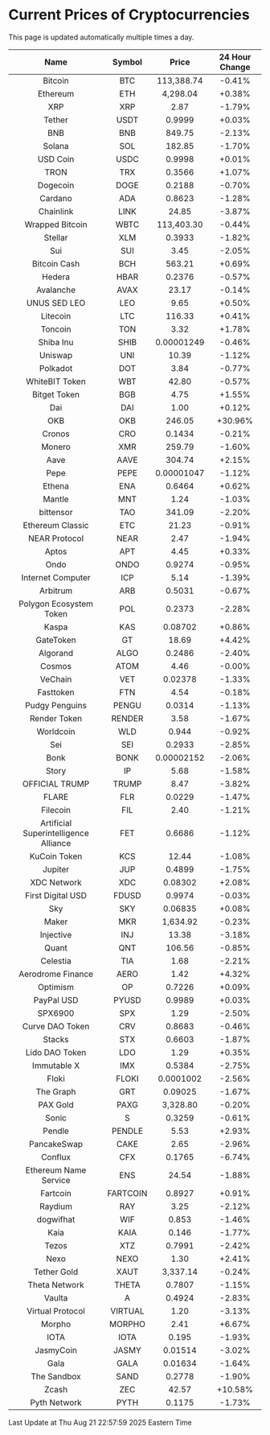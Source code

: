 # Current Prices of Cryptocurrencies
This page is updated automatically multiple times a day.

| Name | Symbol | Price | 24 Hour Change |
| :---: |:---:| :---: | :---: |
| Bitcoin | BTC | 113,388.74 | -0.41% |
| Ethereum | ETH | 4,298.04 | +0.38% |
| XRP | XRP | 2.87 | -1.79% |
| Tether | USDT | 0.9999 | +0.03% |
| BNB | BNB | 849.75 | -2.13% |
| Solana | SOL | 182.85 | -1.70% |
| USD Coin | USDC | 0.9998 | +0.01% |
| TRON | TRX | 0.3566 | +1.07% |
| Dogecoin | DOGE | 0.2188 | -0.70% |
| Cardano | ADA | 0.8623 | -1.28% |
| Chainlink | LINK | 24.85 | -3.87% |
| Wrapped Bitcoin | WBTC | 113,403.30 | -0.44% |
| Stellar | XLM | 0.3933 | -1.82% |
| Sui | SUI | 3.45 | -2.05% |
| Bitcoin Cash | BCH | 563.21 | +0.69% |
| Hedera | HBAR | 0.2376 | -0.57% |
| Avalanche | AVAX | 23.17 | -0.14% |
| UNUS SED LEO | LEO | 9.65 | +0.50% |
| Litecoin | LTC | 116.33 | +0.41% |
| Toncoin | TON | 3.32 | +1.78% |
| Shiba Inu | SHIB | 0.00001249 | -0.46% |
| Uniswap | UNI | 10.39 | -1.12% |
| Polkadot | DOT | 3.84 | -0.77% |
| WhiteBIT Token | WBT | 42.80 | -0.57% |
| Bitget Token | BGB | 4.75 | +1.55% |
| Dai | DAI | 1.00 | +0.12% |
| OKB | OKB | 246.05 | +30.96% |
| Cronos | CRO | 0.1434 | -0.21% |
| Monero | XMR | 259.79 | -1.60% |
| Aave | AAVE | 304.74 | +2.15% |
| Pepe | PEPE | 0.00001047 | -1.12% |
| Ethena | ENA | 0.6464 | +0.62% |
| Mantle | MNT | 1.24 | -1.03% |
| bittensor | TAO | 341.09 | -2.20% |
| Ethereum Classic | ETC | 21.23 | -0.91% |
| NEAR Protocol | NEAR | 2.47 | -1.94% |
| Aptos | APT | 4.45 | +0.33% |
| Ondo | ONDO | 0.9274 | -0.95% |
| Internet Computer | ICP | 5.14 | -1.39% |
| Arbitrum | ARB | 0.5031 | -0.67% |
| Polygon Ecosystem Token | POL | 0.2373 | -2.28% |
| Kaspa | KAS | 0.08702 | +0.86% |
| GateToken | GT | 18.69 | +4.42% |
| Algorand | ALGO | 0.2486 | -2.40% |
| Cosmos | ATOM | 4.46 | -0.00% |
| VeChain | VET | 0.02378 | -1.33% |
| Fasttoken | FTN | 4.54 | -0.18% |
| Pudgy Penguins | PENGU | 0.0314 | -1.13% |
| Render Token | RENDER | 3.58 | -1.67% |
| Worldcoin | WLD | 0.944 | -0.92% |
| Sei | SEI | 0.2933 | -2.85% |
| Bonk | BONK | 0.00002152 | -2.06% |
| Story | IP | 5.68 | -1.58% |
| OFFICIAL TRUMP | TRUMP | 8.47 | -3.82% |
| FLARE | FLR | 0.0229 | -1.47% |
| Filecoin | FIL | 2.40 | -1.21% |
| Artificial Superintelligence Alliance | FET | 0.6686 | -1.12% |
| KuCoin Token | KCS | 12.44 | -1.08% |
| Jupiter | JUP | 0.4899 | -1.75% |
| XDC Network | XDC | 0.08302 | +2.08% |
| First Digital USD | FDUSD | 0.9974 | -0.03% |
| Sky | SKY | 0.06835 | +0.08% |
| Maker | MKR | 1,634.92 | -0.23% |
| Injective | INJ | 13.38 | -3.18% |
| Quant | QNT | 106.56 | -0.85% |
| Celestia | TIA | 1.68 | -2.21% |
| Aerodrome Finance | AERO | 1.42 | +4.32% |
| Optimism | OP | 0.7226 | +0.09% |
| PayPal USD | PYUSD | 0.9989 | +0.03% |
| SPX6900 | SPX | 1.29 | -2.50% |
| Curve DAO Token | CRV | 0.8683 | -0.46% |
| Stacks | STX | 0.6603 | -1.87% |
| Lido DAO Token | LDO | 1.29 | +0.35% |
| Immutable X | IMX | 0.5384 | -2.75% |
| Floki | FLOKI | 0.0001002 | -2.56% |
| The Graph | GRT | 0.09025 | -1.67% |
| PAX Gold | PAXG | 3,328.80 | -0.20% |
| Sonic | S | 0.3259 | -0.61% |
| Pendle | PENDLE | 5.53 | +2.93% |
| PancakeSwap | CAKE | 2.65 | -2.96% |
| Conflux | CFX | 0.1765 | -6.74% |
| Ethereum Name Service | ENS | 24.54 | -1.88% |
| Fartcoin | FARTCOIN | 0.8927 | +0.91% |
| Raydium | RAY | 3.25 | -2.12% |
| dogwifhat | WIF | 0.853 | -1.46% |
| Kaia | KAIA | 0.146 | -1.77% |
| Tezos | XTZ | 0.7991 | -2.42% |
| Nexo | NEXO | 1.30 | +2.41% |
| Tether Gold | XAUT | 3,337.14 | -0.24% |
| Theta Network | THETA | 0.7807 | -1.15% |
| Vaulta | A | 0.4924 | -2.83% |
| Virtual Protocol | VIRTUAL | 1.20 | -3.13% |
| Morpho | MORPHO | 2.41 | +6.67% |
| IOTA | IOTA | 0.195 | -1.93% |
| JasmyCoin | JASMY | 0.01514 | -3.02% |
| Gala | GALA | 0.01634 | -1.64% |
| The Sandbox | SAND | 0.2778 | -1.90% |
| Zcash | ZEC | 42.57 | +10.58% |
| Pyth Network | PYTH | 0.1175 | -1.73% |

Last Update at Thu Aug 21 22:57:59 2025 Eastern Time
